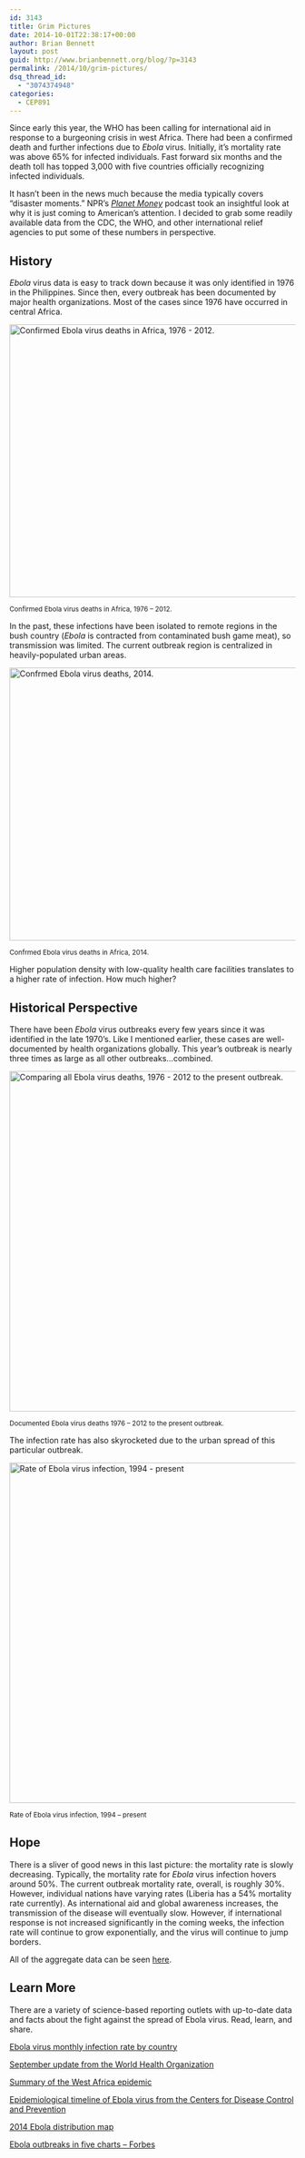 ```yaml
---
id: 3143
title: Grim Pictures
date: 2014-10-01T22:38:17+00:00
author: Brian Bennett
layout: post
guid: http://www.brianbennett.org/blog/?p=3143
permalink: /2014/10/grim-pictures/
dsq_thread_id:
  - "3074374948"
categories:
  - CEP891
---
```

Since early this year, the WHO has been calling for international aid in response to a burgeoning crisis in west Africa. There had been a confirmed death and further infections due to _Ebola_ virus. Initially, it&#8217;s mortality rate was above 65% for infected individuals. Fast forward six months and the death toll has topped 3,000 with five countries officially recognizing infected individuals.

It hasn&#8217;t been in the news much because the media typically covers &#8220;disaster moments.&#8221; NPR&#8217;s _<a href="http://www.npr.org/blogs/money/2014/09/26/351515481/episode-571-why-raising-money-for-ebola-is-hard" target="blank">Planet Money</a>_ podcast took an insightful look at why it is just coming to American&#8217;s attention. I decided to grab some readily available data from the CDC, the WHO, and other international relief agencies to put some of these numbers in perspective.

## History

_Ebola_ virus data is easy to track down because it was only identified in 1976 in the Philippines. Since then, every outbreak has been documented by major health organizations. Most of the cases since 1976 have occurred in central Africa.

<div id="attachment_3147" style="max-width: 610px" class="wp-caption aligncenter">
  <img src="http://blog.ohheybrian.com/wp-content/uploads/2014/10/2014-10-01_22-15-15.jpg" alt="Confirmed Ebola virus deaths in Africa, 1976 - 2012. " width="600" height="481" class="size-full wp-image-3147" srcset="https://blog.ohheybrian.com/wp-content/uploads/2014/10/2014-10-01_22-15-15.jpg 600w, https://blog.ohheybrian.com/wp-content/uploads/2014/10/2014-10-01_22-15-15-300x240.jpg 300w" sizes="(max-width: 600px) 100vw, 600px" />
  
  <p class="wp-caption-text">
    <small>Confirmed Ebola virus deaths in Africa, 1976 &#8211; 2012.</small>
  </p>
</div>

In the past, these infections have been isolated to remote regions in the bush country (_Ebola_ is contracted from contaminated bush game meat), so transmission was limited. The current outbreak region is centralized in heavily-populated urban areas.

<div id="attachment_3149" style="max-width: 610px" class="wp-caption aligncenter">
  <img src="http://blog.ohheybrian.com/wp-content/uploads/2014/10/2014-10-01_22-18-06.jpg" alt="Confrmed Ebola virus deaths, 2014." width="600" height="481" class="size-full wp-image-3149" srcset="https://blog.ohheybrian.com/wp-content/uploads/2014/10/2014-10-01_22-18-06.jpg 600w, https://blog.ohheybrian.com/wp-content/uploads/2014/10/2014-10-01_22-18-06-300x240.jpg 300w" sizes="(max-width: 600px) 100vw, 600px" />
  
  <p class="wp-caption-text">
    <small>Confrmed Ebola virus deaths in Africa, 2014.</small>
  </p>
</div>

Higher population density with low-quality health care facilities translates to a higher rate of infection. How much higher?

## Historical Perspective

There have been _Ebola_ virus outbreaks every few years since it was identified in the late 1970&#8217;s. Like I mentioned earlier, these cases are well-documented by health organizations globally. This year&#8217;s outbreak is nearly three times as large as all other outbreaks&#8230;combined.

<div id="attachment_3152" style="max-width: 610px" class="wp-caption aligncenter">
  <img src="http://blog.ohheybrian.com/wp-content/uploads/2014/10/2014-10-01_22-22-06.jpg" alt="Comparing all Ebola virus deaths, 1976 - 2012 to the present outbreak." width="600" height="auto" class="size-full wp-image-3152" srcset="https://blog.ohheybrian.com/wp-content/uploads/2014/10/2014-10-01_22-22-06.jpg 1131w, https://blog.ohheybrian.com/wp-content/uploads/2014/10/2014-10-01_22-22-06-300x125.jpg 300w, https://blog.ohheybrian.com/wp-content/uploads/2014/10/2014-10-01_22-22-06-1024x430.jpg 1024w" sizes="(max-width: 1131px) 100vw, 1131px" />
  
  <p class="wp-caption-text">
    <small>Documented Ebola virus deaths 1976 &#8211; 2012 to the present outbreak.</small>
  </p>
</div>

The infection rate has also skyrocketed due to the urban spread of this particular outbreak.

<div id="attachment_3156" style="max-width: 610px" class="wp-caption aligncenter">
  <img src="http://blog.ohheybrian.com/wp-content/uploads/2014/10/2014-10-01_22-25-58.jpg" alt="Rate of Ebola virus infection, 1994 - present" width="600" height="auto" class="size-full wp-image-3156" srcset="https://blog.ohheybrian.com/wp-content/uploads/2014/10/2014-10-01_22-25-58.jpg 1057w, https://blog.ohheybrian.com/wp-content/uploads/2014/10/2014-10-01_22-25-58-300x151.jpg 300w, https://blog.ohheybrian.com/wp-content/uploads/2014/10/2014-10-01_22-25-58-1024x517.jpg 1024w" sizes="(max-width: 1057px) 100vw, 1057px" />
  
  <p class="wp-caption-text">
    <small>Rate of Ebola virus infection, 1994 &#8211; present</small>
  </p>
</div>

## Hope

There is a sliver of good news in this last picture: the mortality rate is slowly decreasing. Typically, the mortality rate for _Ebola_ virus infection hovers around 50%. The current outbreak mortality rate, overall, is roughly 30%. However, individual nations have varying rates (Liberia has a 54% mortality rate currently). As international aid and global awareness increases, the transmission of the disease will eventually slow. However, if international response is not increased significantly in the coming weeks, the infection rate will continue to grow exponentially, and the virus will continue to jump borders.

All of the aggregate data can be seen [here](https://docs.google.com/spreadsheets/d/1DpcLlEy5sfAaILyivUwu96aL9Qd9Kgxd-RpFXORzebE/edit?usp=sharing).

## Learn More

There are a variety of science-based reporting outlets with up-to-date data and facts about the fight against the spread of Ebola virus. Read, learn, and share.

[Ebola virus monthly infection rate by country](http://scienceblogs.com/gregladen/2014/08/04/ebola-outbreak-continues-probably-worsens-perhaps-spreads/)

[September update from the World Health Organization](http://www.who.int/mediacentre/factsheets/fs103/en/)

[Summary of the West Africa epidemic](http://en.wikipedia.org/wiki/Ebola_virus_epidemic_in_West_Africa)

[Epidemiological timeline of Ebola virus from the Centers for Disease Control and Prevention](http://www.cdc.gov/vhf/ebola/outbreaks/history/chronology.html)

[2014 Ebola distribution map](http://www.cdc.gov/vhf/ebola/outbreaks/2014-west-africa/distribution-map.html#modalIdString_CDCTable_1)

[Ebola outbreaks in five charts &#8211; Forbes](http://www.forbes.com/sites/jvchamary/2014/08/13/ebola/)